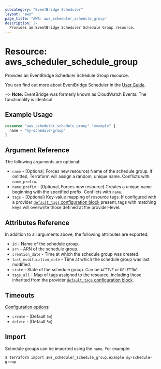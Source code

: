 ```yaml
---
subcategory: "EventBridge Scheduler"
layout: "aws"
page_title: "AWS: aws_scheduler_schedule_group"
description: |-
  Provides an EventBridge Scheduler Schedule Group resource.
---
```


# Resource: aws_scheduler_schedule_group

Provides an EventBridge Scheduler Schedule Group resource.

You can find out more about EventBridge Scheduler in the [User Guide](https://docs.aws.amazon.com/scheduler/latest/UserGuide/what-is-scheduler.html).

~> **Note:** EventBridge was formerly known as CloudWatch Events. The functionality is identical.

## Example Usage

```terraform
resource "aws_scheduler_schedule_group" "example" {
  name = "my-schedule-group"
}
```

## Argument Reference

The following arguments are optional:

* `name` - (Optional, Forces new resource) Name of the schedule group. If omitted, Terraform will assign a random, unique name. Conflicts with `name_prefix`.
* `name_prefix` - (Optional, Forces new resource) Creates a unique name beginning with the specified prefix. Conflicts with `name`.
* `tags` - (Optional) Key-value mapping of resource tags. If configured with a provider [`default_tags` configuration block](/docs/providers/aws/index.html#default_tags-configuration-block) present, tags with matching keys will overwrite those defined at the provider-level.

## Attributes Reference

In addition to all arguments above, the following attributes are exported:

* `id` - Name of the schedule group.
* `arn` - ARN of the schedule group.
* `creation_date` - Time at which the schedule group was created.
* `last_modification_date` - Time at which the schedule group was last modified.
* `state` - State of the schedule group. Can be `ACTIVE` or `DELETING`.
* `tags_all` - Map of tags assigned to the resource, including those inherited from the provider [`default_tags` configuration block](/docs/providers/aws/index.html#default_tags-configuration-block).

## Timeouts

[Configuration options](https://developer.hashicorp.com/terraform/language/resources/syntax#operation-timeouts):

- `create` - (Default `5m`)
- `delete` - (Default `5m`)

## Import

Schedule groups can be imported using the `name`. For example:

```
$ terraform import aws_scheduler_schedule_group.example my-schedule-group
```
